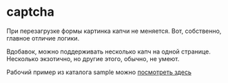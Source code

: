 captcha
=======

При перезагрузке формы картинка капчи не меняется. Вот, собственно, главное отличие логики.

Вдобавок, можно поддерживать несколько капч на одной странице. Несколько экзотично, но другие этого, обычно, не умеют.

 Рабочий пример из каталога sample можно [посмотреть здесь](http://ksnk.500mb.net/captcha/sample/sample1.php)


